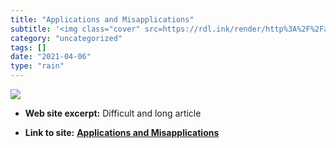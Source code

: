 ```yaml
---
title: "Applications and Misapplications"
subtitle: '<img class="cover" src=https://rdl.ink/render/http%3A%2F%2Fact-r.psy.cmu.edu%2Fpapers%2Fmisapplied.h...'
category: "uncategorized"
tags: []
date: "2021-04-06"
type: "rain"
---
```

<img class="cover" src=https://rdl.ink/render/http%3A%2F%2Fact-r.psy.cmu.edu%2Fpapers%2Fmisapplied.html>



* **Web site excerpt:** Difficult and long article

* **Link to site:** **[Applications and Misapplications](http://act-r.psy.cmu.edu/papers/misapplied.html)**